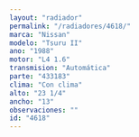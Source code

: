 ```yaml
---
layout: "radiador"
permalink: "/radiadores/4618/"
marca: "Nissan"
modelo: "Tsuru II"
ano: "1988"
motor: "L4 1.6"
transmision: "Automática"
parte: "433183"
clima: "Con clima"
alto: "23 1/4"
ancho: "13"
observaciones: ""
id: "4618"
---
```


